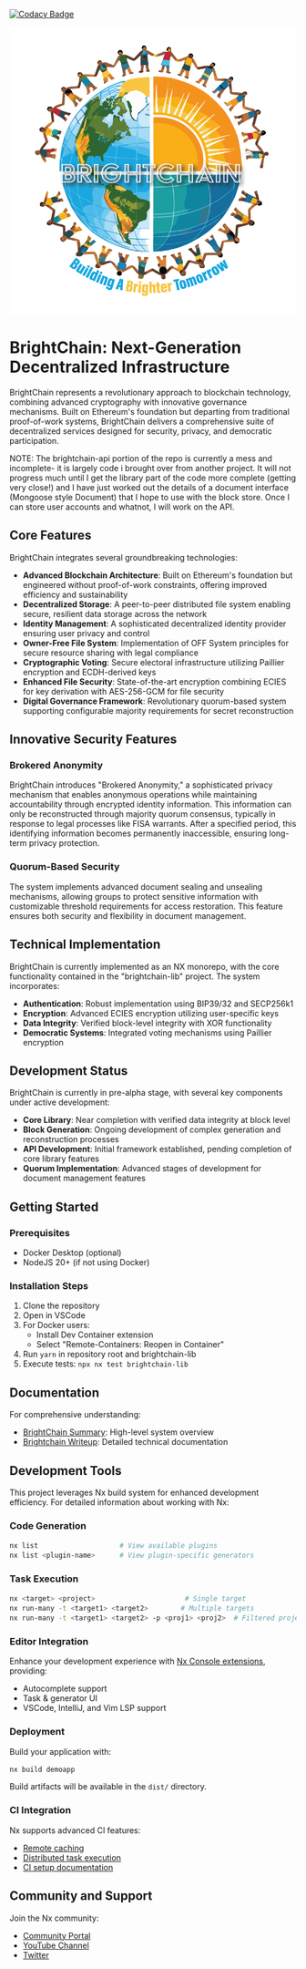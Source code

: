 [![Codacy Badge](https://app.codacy.com/project/badge/Grade/e3f269c473254e0aa9d8f49acb0686ac)](https://app.codacy.com/gh/Digital-Defiance/BrightChain/dashboard?utm_source=gh&utm_medium=referral&utm_content=&utm_campaign=Badge_grade)

<div align="center">
  <img src="./brightchain-react/src/assets/images/BrightChain-Square-white.png" />
</div>

# BrightChain: Next-Generation Decentralized Infrastructure

BrightChain represents a revolutionary approach to blockchain technology, combining advanced cryptography with innovative governance mechanisms. Built on Ethereum's foundation but departing from traditional proof-of-work systems, BrightChain delivers a comprehensive suite of decentralized services designed for security, privacy, and democratic participation.

NOTE: The brightchain-api portion of the repo is currently a mess and incomplete- it is largely code i brought over from another project. It will not progress much until I get the library part of the code more complete (getting very close!) and I have just worked out the details of a document interface (Mongoose style Document) that I hope to use with the block store. Once I can store user accounts and whatnot, I will work on the API.

## Core Features

BrightChain integrates several groundbreaking technologies:

- **Advanced Blockchain Architecture**: Built on Ethereum's foundation but engineered without proof-of-work constraints, offering improved efficiency and sustainability
- **Decentralized Storage**: A peer-to-peer distributed file system enabling secure, resilient data storage across the network
- **Identity Management**: A sophisticated decentralized identity provider ensuring user privacy and control
- **Owner-Free File System**: Implementation of OFF System principles for secure resource sharing with legal compliance
- **Cryptographic Voting**: Secure electoral infrastructure utilizing Paillier encryption and ECDH-derived keys
- **Enhanced File Security**: State-of-the-art encryption combining ECIES for key derivation with AES-256-GCM for file security
- **Digital Governance Framework**: Revolutionary quorum-based system supporting configurable majority requirements for secret reconstruction

## Innovative Security Features

### Brokered Anonymity

BrightChain introduces "Brokered Anonymity," a sophisticated privacy mechanism that enables anonymous operations while maintaining accountability through encrypted identity information. This information can only be reconstructed through majority quorum consensus, typically in response to legal processes like FISA warrants. After a specified period, this identifying information becomes permanently inaccessible, ensuring long-term privacy protection.

### Quorum-Based Security

The system implements advanced document sealing and unsealing mechanisms, allowing groups to protect sensitive information with customizable threshold requirements for access restoration. This feature ensures both security and flexibility in document management.

## Technical Implementation

BrightChain is currently implemented as an NX monorepo, with the core functionality contained in the "brightchain-lib" project. The system incorporates:

- **Authentication**: Robust implementation using BIP39/32 and SECP256k1
- **Encryption**: Advanced ECIES encryption utilizing user-specific keys
- **Data Integrity**: Verified block-level integrity with XOR functionality
- **Democratic Systems**: Integrated voting mechanisms using Paillier encryption

## Development Status

BrightChain is currently in pre-alpha stage, with several key components under active development:

- **Core Library**: Near completion with verified data integrity at block level
- **Block Generation**: Ongoing development of complex generation and reconstruction processes
- **API Development**: Initial framework established, pending completion of core library features
- **Quorum Implementation**: Advanced stages of development for document management features

## Getting Started

### Prerequisites

- Docker Desktop (optional)
- NodeJS 20+ (if not using Docker)

### Installation Steps

1. Clone the repository
2. Open in VSCode
3. For Docker users:
   - Install Dev Container extension
   - Select "Remote-Containers: Reopen in Container"
4. Run `yarn` in repository root and brightchain-lib
5. Execute tests: `npx nx test brightchain-lib`

## Documentation

For comprehensive understanding:

- [BrightChain Summary](./docs/BrightChain%20Summary.md): High-level system overview
- [Brightchain Writeup](./docs/Brightchain%20Writeup.md): Detailed technical documentation

## Development Tools

This project leverages Nx build system for enhanced development efficiency. For detailed information about working with Nx:

### Code Generation

```bash
nx list                    # View available plugins
nx list <plugin-name>      # View plugin-specific generators
```

### Task Execution

```bash
nx <target> <project>                      # Single target
nx run-many -t <target1> <target2>        # Multiple targets
nx run-many -t <target1> <target2> -p <proj1> <proj2>  # Filtered projects
```

### Editor Integration

Enhance your development experience with [Nx Console extensions](https://nx.dev/nx-console), providing:

- Autocomplete support
- Task & generator UI
- VSCode, IntelliJ, and Vim LSP support

### Deployment

Build your application with:

```bash
nx build demoapp
```

Build artifacts will be available in the `dist/` directory.

### CI Integration

Nx supports advanced CI features:

- [Remote caching](https://nx.dev/core-features/share-your-cache)
- [Distributed task execution](https://nx.dev/nx-cloud/features/distribute-task-execution)
- [CI setup documentation](https://nx.dev/recipes/ci)

## Community and Support

Join the Nx community:

- [Community Portal](https://nx.dev/community)
- [YouTube Channel](https://www.youtube.com/@nxdevtools)
- [Twitter](https://twitter.com/nxdevtools)
